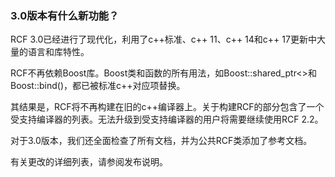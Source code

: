 <!--
 * @Author: haoluo
 * @Date: 2019-07-12 14:10:54
 * @LastEditors: haoluo
 * @LastEditTime: 2019-07-12 14:17:58
 * @Description: file content
 -->
### 3.0版本有什么新功能？
RCF 3.0已经进行了现代化，利用了c++标准、c++ 11、c++ 14和c++ 17更新中大量的语言和库特性。

RCF不再依赖Boost库。Boost类和函数的所有用法，如Boost::shared_ptr<>和Boost::bind()，都已被标准c++对应项替换。

其结果是，RCF将不再构建在旧的c++编译器上。关于构建RCF的部分包含了一个受支持编译器的列表。无法升级到受支持编译器的用户将需要继续使用RCF 2.2。

对于3.0版本，我们还全面检查了所有文档，并为公共RCF类添加了参考文档。

有关更改的详细列表，请参阅发布说明。
